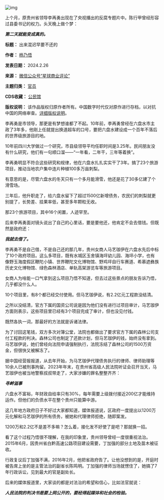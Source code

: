 ![img](https://chinadigitaltimes.net/chinese/files/2024/02/post-705416-65dcf044d5b5c.png)


上个月，原贵州省领导李再勇出现在了央视播出的反腐专题片中。陈行甲曾经形容过县委书记的权力。头天晚上做个梦：


***第二天就能变成真的。*** 




**标题：** 出来混迟早要不还的  

**作者：** [杨乃悟](https://chinadigitaltimes.net/space/星球商业评论)  

**发表日期：** 2024.2.26  

**来源：** [微信公众号“星球商业评论”](https://web.archive.org/web/https://mp.weixin.qq.com/s/G_jzDpfXNkyC2zAtcm4G-A)  

**主题归类：** [官员](https://chinadigitaltimes.net/space/官员)  

**CDS收藏：** [公民馆](https://chinadigitaltimes.net/space/%E5%85%AC%E6%B0%91%E9%A6%86)  

**版权说明：** 该作品版权归原作者所有。中国数字时代仅对原作进行存档，以对抗中国的网络审查。[详细版权说明](https://chinadigitaltimes.net/chinese/copyright)。


李再勇是市领导，那更是有梦想谁都了不起。10年前，李再勇曾经在六盘水市主政了3年多，他刚上任就提出换道超车的口号，要把六盘水建设成一个百年不落后的世界级旅游目的地。


10年前四川大学做过一个研究，市县级领导平均任职时间是3.25年。民间朋友没有什么研究，他们有一句顺口溜——“一年看，二年干，三年等着换”。


李再勇明显不符合这些研究和规律，他在六盘水扎扎实实干了3年。搞了23个旅游项目，推动当地农户集中连片种植100多万亩刺梨。


有意思的是，尽管六盘水的冬天只有一个多月能滑雪，他还是花了30多亿建了个滑雪场。


三年后，他升职走了，给六盘水留下了超过1500亿新增债务，农民们的刺梨就更别提了，长势差、挂果率低，甚至多年颗粒无收。


那23个旅游项目，其中16个闲置，人迹罕至。


后来李再勇面对镜头说出了自己的心里话，要是要他还，他肯定不会去借钱。但既然是政府还：


***我就去借了。*** 


李再勇不是自己借，不是自己还的那几年，贵州女商人马艺珈伊在六盘水先后中标了10个政府项目。这么多项目，既有水城区玉舍镇海坪幼儿园、海坪小学，也有像野玉海度假区鞭陀小镇、世界鞭陀文化博物馆、野鸡坪自行车赛道、希慕遮彝族历史文化博物馆、绿色森林酒店、单轨高架游览车等旅游项目。


女商人为啥能一口气拿到这么项目乃悟不知道，但去过这些景点的朋友告诉乃悟，几乎都没什么人。


10个项目里，有8个都已经交付使用。但马艺珈伊说，有2.2亿元工程款没结清。


之所以没结清，官方下属的国资公司说是因为他们没有进行过项目审计，马艺珈伊方面则表示，这些项目里已经有3个项目完成了审计，但也没见付钱。


既然各执一词，那最好的方法就是诉诸法律。


为了讨回这笔钱，双方多次对簿公堂，法院也都做出了要求官方下属的森林公司支付工程款的判决。森林公司也制定了还款计划，但马艺珈伊的钱，始终没有拿到。马艺珈伊说，她们曾经向法院申请强制执行，法院冻结了森林公司的1500万资金，但很快又被解冻了。


据中国经营报报道，从去年开始，为马艺珈伊代理债务执行的律师、律师助理等10余人已被刑事拘留。2023年年末，在贵州省高级人民法院听证会召开当天，马艺珈伊也被当地警察叔叔带走了，大家涉嫌的罪名整整齐齐：


***寻衅滋事*** 


六盘水不富裕，年财政自给率只有30%，每年需要上级拨付接近200亿才能维持运作。但他们的负债水平在整个贵州只能算中游。


这几年地方政府日子不好过大家都知道，媒体报道说，区政府一度提出以1200万元化解和马艺珈伊的所有债务，被她和代理律师拒绝，随即案发。


1200万和2.2亿不是差不多嘛？怎么着，接化发不好使了是吧？那就换一招。


看了这个过程乃悟很不理解，在我的印象里，贵州领导曾经一度很重视法治。2015年6月，因贵州省白黔高速公路项目建设需要，丁加强的部分土地及苗木被征收。


行政复议后丁加强不满，2016年2月，他把省政府告了。让他没想到的是，开庭时被告席上坐的是主管法治的副省长陈鸣明。丁加强的律师当场就愣住了，她搞了7年行政诉讼，见到最大的官是副处长。


后来的媒体报道里，大家谈的都是对法治的希望和信心，比如法官就说：


***人民法院的判决书是要上网公开的，要经得起媒体和社会的检验。*** 

